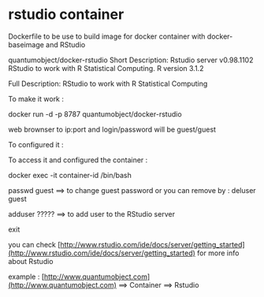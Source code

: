 rstudio container
=================

Dockerfile to be use to build image for docker container with docker-baseimage and RStudio

quantumobject/docker-rstudio
Short Description:
Rstudio server v0.98.1102
RStudio to work with R Statistical Computing.
R version 3.1.2


Full Description:
RStudio to work with R Statistical Computing

To make it work :

docker run -d -p 8787 quantumobject/docker-rstudio

web brownser to ip:port and login/password will be guest/guest


To configured it :

To access it and configured the container :

docker exec -it container-id /bin/bash

passwd guest ==> to change guest password or you can remove by :  deluser guest

adduser ????? ==> to add user to the RStudio server

exit


you can check [http://www.rstudio.com/ide/docs/server/getting_started](http://www.rstudio.com/ide/docs/server/getting_started) for more info about Rstudio

example : [http://www.quantumobject.com](http://www.quantumobject.com) ==> Container ==> Rstudio

